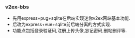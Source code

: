 ### v2ex-bbs
* 先用express+pug+sqlite在后端实现迷你v2ex网站基本功能.
* 后改为express+vue+sqlite前后端分离的方式实现.
* 功能点包括登录验证码,注册上传头像,忘记密码,删帖删评等.